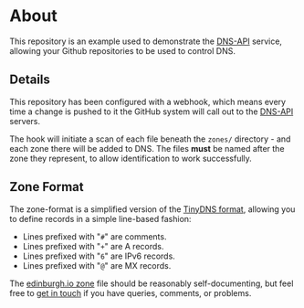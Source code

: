 
About
=====

This repository is an example used to demonstrate the [DNS-API](http://dns-api.com/) service, allowing your Github repositories to be used to control DNS.


Details
-------

This repository has been configured with a webhook, which means every time a change is pushed to it the GitHub system will call out to the [DNS-API](http://dns-api.com/") servers.

The hook will initiate a scan of each file beneath the `zones/` directory - and each zone there will be added to DNS.  The files __must__ be named after the zone they represent, to allow identification to work successfully.


Zone Format
-----------

The zone-format is a simplified version of the [TinyDNS  format](http://cr.yp.to/djbdns/tinydns-data.html), allowing you to define records in a simple line-based fashion:


* Lines prefixed with "`#`" are comments.
* Lines prefixed with "`+`" are A records.
* Lines prefixed with "`6`" are IPv6 records.
* Lines prefixed with "`@`" are MX records.


The [edinburgh.io zone](zones/edinburgh.io) file should be reasonably self-documenting, but feel free to [get in touch](http://dns-api.com/docs/help) if you have queries, comments, or problems.

